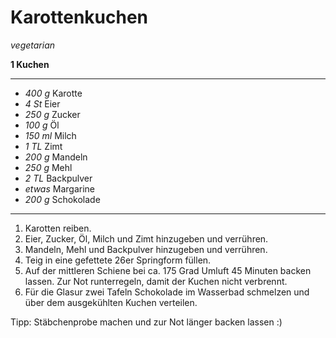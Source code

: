 # Karottenkuchen

*vegetarian*

**1 Kuchen**

---

- *400 g* Karotte
- *4 St* Eier
- *250 g* Zucker
- *100 g* Öl
- *150 ml* Milch
- *1 TL* Zimt
- *200 g* Mandeln
- *250 g* Mehl
- *2 TL* Backpulver
- *etwas* Margarine
- *200 g* Schokolade 

---

1. Karotten reiben.
2. Eier, Zucker, Öl, Milch und Zimt hinzugeben und verrühren.
3. Mandeln, Mehl und Backpulver hinzugeben und verrühren.
4. Teig in eine gefettete 26er Springform füllen.
5. Auf der mittleren Schiene bei ca. 175 Grad Umluft 45 Minuten backen lassen. Zur Not runterregeln, damit der Kuchen nicht verbrennt.
6. Für die Glasur zwei Tafeln Schokolade im Wasserbad schmelzen und über dem ausgekühlten Kuchen verteilen.

Tipp: Stäbchenprobe machen und zur Not länger backen lassen :)
